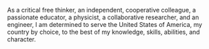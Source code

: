 As a critical free thinker, an independent, cooperative colleague, a passionate educator, a physicist, a collaborative researcher, and an engineer, 
I am determined to serve the United States of America, my country by choice, to the best of my knowledge, skills, abilities, and character.

<!---
Ashur59/Ashur59 is a ✨ special ✨ repository because its `README.md` (this file) appears on your GitHub profile.
You can click the Preview link to take a look at your changes.
--->
